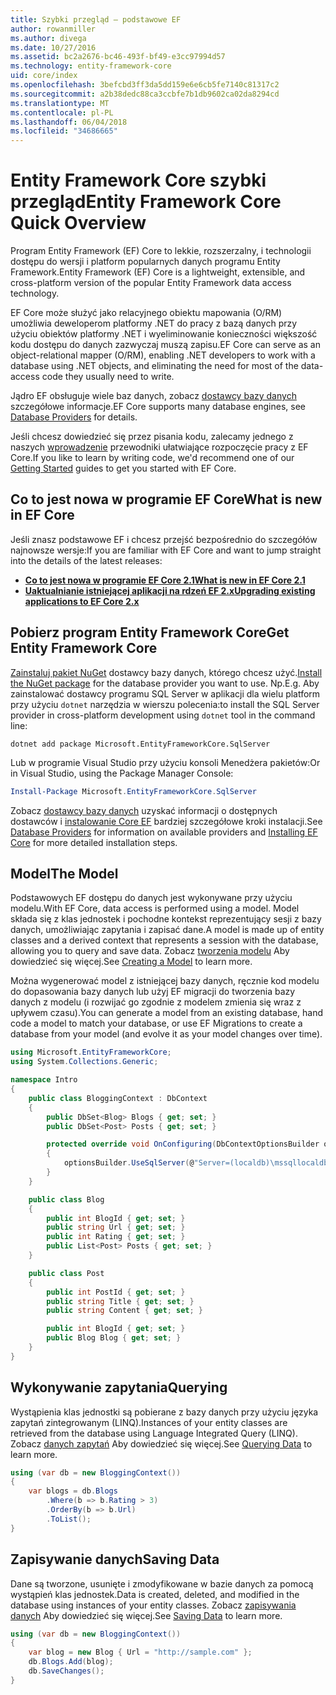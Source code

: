 ```yaml
---
title: Szybki przegląd — podstawowe EF
author: rowanmiller
ms.author: divega
ms.date: 10/27/2016
ms.assetid: bc2a2676-bc46-493f-bf49-e3cc97994d57
ms.technology: entity-framework-core
uid: core/index
ms.openlocfilehash: 3befcbd3ff3da5dd159e6e6cb5fe7140c81317c2
ms.sourcegitcommit: a2b38dedc88ca3ccbfe7b1db9602ca02da8294cd
ms.translationtype: MT
ms.contentlocale: pl-PL
ms.lasthandoff: 06/04/2018
ms.locfileid: "34686665"
---
```

# <a name="entity-framework-core-quick-overview"></a><span data-ttu-id="0eb56-102">Entity Framework Core szybki przegląd</span><span class="sxs-lookup"><span data-stu-id="0eb56-102">Entity Framework Core Quick Overview</span></span>

<span data-ttu-id="0eb56-103">Program Entity Framework (EF) Core to lekkie, rozszerzalny, i technologii dostępu do wersji i platform popularnych danych programu Entity Framework.</span><span class="sxs-lookup"><span data-stu-id="0eb56-103">Entity Framework (EF) Core is a lightweight, extensible, and cross-platform version of the popular Entity Framework data access technology.</span></span>

<span data-ttu-id="0eb56-104">EF Core może służyć jako relacyjnego obiektu mapowania (O/RM) umożliwia deweloperom platformy .NET do pracy z bazą danych przy użyciu obiektów platformy .NET i wyeliminowanie konieczności większość kodu dostępu do danych zazwyczaj muszą zapisu.</span><span class="sxs-lookup"><span data-stu-id="0eb56-104">EF Core can serve as an object-relational mapper (O/RM), enabling .NET developers to work with a database using .NET objects, and eliminating the need for most of the data-access code they usually need to write.</span></span> 

<span data-ttu-id="0eb56-105">Jądro EF obsługuje wiele baz danych, zobacz [dostawcy bazy danych](providers/index.md) szczegółowe informacje.</span><span class="sxs-lookup"><span data-stu-id="0eb56-105">EF Core supports many database engines, see [Database Providers](providers/index.md) for details.</span></span>

<span data-ttu-id="0eb56-106">Jeśli chcesz dowiedzieć się przez pisania kodu, zalecamy jednego z naszych [wprowadzenie](get-started/index.md) przewodniki ułatwiające rozpoczęcie pracy z EF Core.</span><span class="sxs-lookup"><span data-stu-id="0eb56-106">If you like to learn by writing code, we'd recommend one of our [Getting Started](get-started/index.md) guides to get you started with EF Core.</span></span>

## <a name="what-is-new-in-ef-core"></a><span data-ttu-id="0eb56-107">Co to jest nowa w programie EF Core</span><span class="sxs-lookup"><span data-stu-id="0eb56-107">What is new in EF Core</span></span>

<span data-ttu-id="0eb56-108">Jeśli znasz podstawowe EF i chcesz przejść bezpośrednio do szczegółów najnowsze wersje:</span><span class="sxs-lookup"><span data-stu-id="0eb56-108">If you are familiar with EF Core and want to jump straight into the details of the latest releases:</span></span>

- <span data-ttu-id="0eb56-109">**[Co to jest nowa w programie EF Core 2.1](xref:core/what-is-new/ef-core-2.1)**</span><span class="sxs-lookup"><span data-stu-id="0eb56-109">**[What is new in EF Core 2.1](xref:core/what-is-new/ef-core-2.1)**</span></span>
- <span data-ttu-id="0eb56-110">**[Uaktualnianie istniejącej aplikacji na rdzeń EF 2.x](xref:core/miscellaneous/1x-2x-upgrade)**</span><span class="sxs-lookup"><span data-stu-id="0eb56-110">**[Upgrading existing applications to EF Core 2.x](xref:core/miscellaneous/1x-2x-upgrade)**</span></span>


## <a name="get-entity-framework-core"></a><span data-ttu-id="0eb56-111">Pobierz program Entity Framework Core</span><span class="sxs-lookup"><span data-stu-id="0eb56-111">Get Entity Framework Core</span></span>

<span data-ttu-id="0eb56-112">[Zainstaluj pakiet NuGet](https://docs.nuget.org/ndocs/quickstart/use-a-package) dostawcy bazy danych, którego chcesz użyć.</span><span class="sxs-lookup"><span data-stu-id="0eb56-112">[Install the NuGet package](https://docs.nuget.org/ndocs/quickstart/use-a-package) for the database provider you want to use.</span></span> <span data-ttu-id="0eb56-113">Np.</span><span class="sxs-lookup"><span data-stu-id="0eb56-113">E.g.</span></span> <span data-ttu-id="0eb56-114">Aby zainstalować dostawcy programu SQL Server w aplikacji dla wielu platform przy użyciu `dotnet` narzędzia w wierszu polecenia:</span><span class="sxs-lookup"><span data-stu-id="0eb56-114">to install the SQL Server provider in cross-platform development using `dotnet` tool in the command line:</span></span>

``` Console
dotnet add package Microsoft.EntityFrameworkCore.SqlServer
```

<span data-ttu-id="0eb56-115">Lub w programie Visual Studio przy użyciu konsoli Menedżera pakietów:</span><span class="sxs-lookup"><span data-stu-id="0eb56-115">Or in Visual Studio, using the Package Manager Console:</span></span>

``` PowerShell
Install-Package Microsoft.EntityFrameworkCore.SqlServer
```
<span data-ttu-id="0eb56-116">Zobacz [dostawcy bazy danych](providers/index.md) uzyskać informacji o dostępnych dostawców i [instalowanie Core EF](get-started/install/index.md) bardziej szczegółowe kroki instalacji.</span><span class="sxs-lookup"><span data-stu-id="0eb56-116">See [Database Providers](providers/index.md) for information on available providers and [Installing EF Core](get-started/install/index.md) for more detailed installation steps.</span></span>

## <a name="the-model"></a><span data-ttu-id="0eb56-117">Model</span><span class="sxs-lookup"><span data-stu-id="0eb56-117">The Model</span></span>

<span data-ttu-id="0eb56-118">Podstawowych EF dostępu do danych jest wykonywane przy użyciu modelu.</span><span class="sxs-lookup"><span data-stu-id="0eb56-118">With EF Core, data access is performed using a model.</span></span> <span data-ttu-id="0eb56-119">Model składa się z klas jednostek i pochodne kontekst reprezentujący sesji z bazy danych, umożliwiając zapytania i zapisać dane.</span><span class="sxs-lookup"><span data-stu-id="0eb56-119">A model is made up of entity classes and a derived context that represents a session with the database, allowing you to query and save data.</span></span> <span data-ttu-id="0eb56-120">Zobacz [tworzenia modelu](modeling/index.md) Aby dowiedzieć się więcej.</span><span class="sxs-lookup"><span data-stu-id="0eb56-120">See [Creating a Model](modeling/index.md) to learn more.</span></span>

<span data-ttu-id="0eb56-121">Można wygenerować model z istniejącej bazy danych, ręcznie kod modelu do dopasowania bazy danych lub użyj EF migracji do tworzenia bazy danych z modelu (i rozwijać go zgodnie z modelem zmienia się wraz z upływem czasu).</span><span class="sxs-lookup"><span data-stu-id="0eb56-121">You can generate a model from an existing database, hand code a model to match your database, or use EF Migrations to create a database from your model (and evolve it as your model changes over time).</span></span>

``` csharp
using Microsoft.EntityFrameworkCore;
using System.Collections.Generic;

namespace Intro
{
    public class BloggingContext : DbContext
    {
        public DbSet<Blog> Blogs { get; set; }
        public DbSet<Post> Posts { get; set; }

        protected override void OnConfiguring(DbContextOptionsBuilder optionsBuilder)
        {
            optionsBuilder.UseSqlServer(@"Server=(localdb)\mssqllocaldb;Database=MyDatabase;Trusted_Connection=True;");
        }
    }

    public class Blog
    {
        public int BlogId { get; set; }
        public string Url { get; set; }
        public int Rating { get; set; }
        public List<Post> Posts { get; set; }
    }

    public class Post
    {
        public int PostId { get; set; }
        public string Title { get; set; }
        public string Content { get; set; }

        public int BlogId { get; set; }
        public Blog Blog { get; set; }
    }
}
```

## <a name="querying"></a><span data-ttu-id="0eb56-122">Wykonywanie zapytania</span><span class="sxs-lookup"><span data-stu-id="0eb56-122">Querying</span></span>

<span data-ttu-id="0eb56-123">Wystąpienia klas jednostki są pobierane z bazy danych przy użyciu języka zapytań zintegrowanym (LINQ).</span><span class="sxs-lookup"><span data-stu-id="0eb56-123">Instances of your entity classes are retrieved from the database using Language Integrated Query (LINQ).</span></span> <span data-ttu-id="0eb56-124">Zobacz [danych zapytań](querying/index.md) Aby dowiedzieć się więcej.</span><span class="sxs-lookup"><span data-stu-id="0eb56-124">See [Querying Data](querying/index.md) to learn more.</span></span>

``` csharp
using (var db = new BloggingContext())
{
    var blogs = db.Blogs
        .Where(b => b.Rating > 3)
        .OrderBy(b => b.Url)
        .ToList();
}
```

## <a name="saving-data"></a><span data-ttu-id="0eb56-125">Zapisywanie danych</span><span class="sxs-lookup"><span data-stu-id="0eb56-125">Saving Data</span></span>

<span data-ttu-id="0eb56-126">Dane są tworzone, usunięte i zmodyfikowane w bazie danych za pomocą wystąpień klas jednostek.</span><span class="sxs-lookup"><span data-stu-id="0eb56-126">Data is created, deleted, and modified in the database using instances of your entity classes.</span></span> <span data-ttu-id="0eb56-127">Zobacz [zapisywania danych](saving/index.md) Aby dowiedzieć się więcej.</span><span class="sxs-lookup"><span data-stu-id="0eb56-127">See [Saving Data](saving/index.md) to learn more.</span></span>

``` csharp
using (var db = new BloggingContext())
{
    var blog = new Blog { Url = "http://sample.com" };
    db.Blogs.Add(blog);
    db.SaveChanges();
}
```
